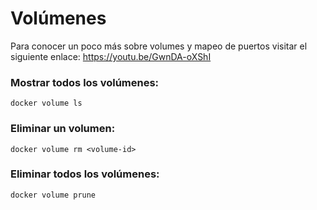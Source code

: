 # Volúmenes
Para conocer un poco más sobre volumes y mapeo de puertos visitar el siguiente enlace: 
<https://youtu.be/GwnDA-oXShI>

### Mostrar todos los volúmenes:
```shell script
docker volume ls
```

### Eliminar un volumen:
```shell script
docker volume rm <volume-id>
```

### Eliminar todos los volúmenes:
```shell script
docker volume prune
```